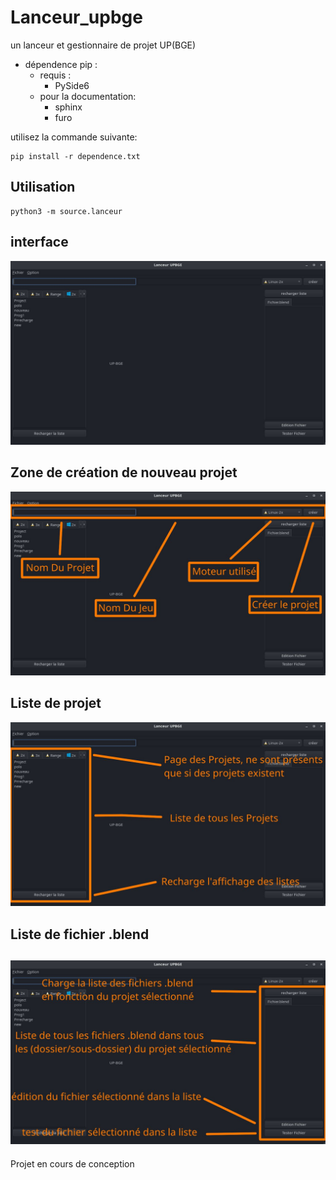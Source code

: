 # Lanceur_upbge
un lanceur et gestionnaire de projet UP(BGE)

- dépendence pip :
    - requis :
        - PySide6
    - pour la documentation:
        - sphinx
        - furo

utilisez la commande suivante:
```
pip install -r dependence.txt
```

## Utilisation

```
python3 -m source.lanceur
```
## interface
![](./info/img-1.jpg)

## Zone de création de nouveau projet
![](./info/img-2.jpg)

## Liste de projet
![](./info/img-3.jpg)

## Liste de fichier .blend
![](./info/img-4.jpg)
---
Projet en cours de conception